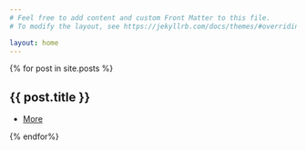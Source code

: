 ```yaml
---
# Feel free to add content and custom Front Matter to this file.
# To modify the layout, see https://jekyllrb.com/docs/themes/#overriding-theme-defaults

layout: home
---
```


<section id="one" class="wrapper style1">
    <div class="inner">
    {% for post in site.posts %}
        <article class="feature left">
            <span class="image"><img src="{{ site.baseurl}}/images/pic01.jpg" alt="" /></span>
            <div class="content">
                <h2>{{ post.title }}</h2>
                <ul class="actions">
                    <li>
                        <a href="{{ site.baseurl }}/{{ post.url }}" class="button alt">More</a>
                    </li>
                </ul>
            </div>
        </article>
    {% endfor%}
    </div>
</section>


